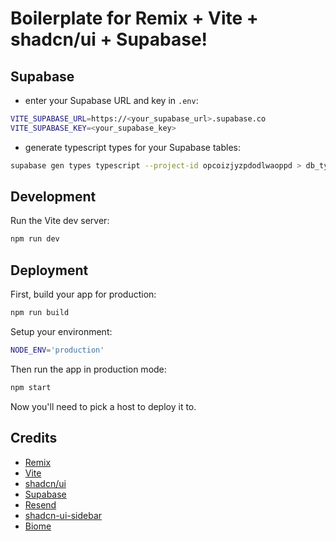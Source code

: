 # Boilerplate for Remix + Vite + shadcn/ui + Supabase!

## Supabase

-   enter your Supabase URL and key in `.env`:

```sh
VITE_SUPABASE_URL=https://<your_supabase_url>.supabase.co
VITE_SUPABASE_KEY=<your_supabase_key>
```

-   generate typescript types for your Supabase tables:

```sh
supabase gen types typescript --project-id opcoizjyzpdodlwaoppd > db_types.ts
```

## Development

Run the Vite dev server:

```sh
npm run dev
```

## Deployment

First, build your app for production:

```sh
npm run build
```

Setup your environment:

```sh
NODE_ENV='production'
```

Then run the app in production mode:

```sh
npm start
```

Now you'll need to pick a host to deploy it to.

## Credits

-   [Remix](https://remix.run)
-   [Vite](https://vitejs.dev)
-   [shadcn/ui](https://shadcn/ui)
-   [Supabase](https://supabase.io)
-   [Resend](https://resend.io)
-   [shadcn-ui-sidebar](https://github.com/salimi-my/shadcn-ui-sidebar)
-   [Biome](https://biomejs.dev)
